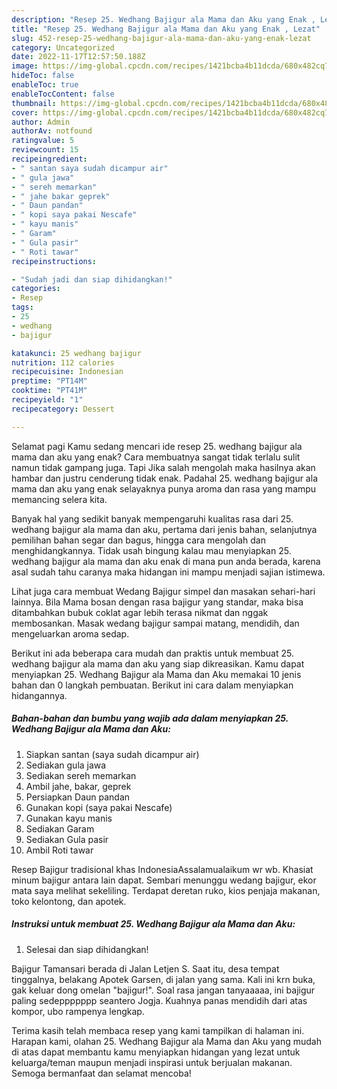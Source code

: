 ```yaml
---
description: "Resep 25. Wedhang Bajigur ala Mama dan Aku yang Enak , Lezat"
title: "Resep 25. Wedhang Bajigur ala Mama dan Aku yang Enak , Lezat"
slug: 452-resep-25-wedhang-bajigur-ala-mama-dan-aku-yang-enak-lezat
category: Uncategorized
date: 2022-11-17T12:57:50.188Z
image: https://img-global.cpcdn.com/recipes/1421bcba4b11dcda/680x482cq70/25-wedhang-bajigur-ala-mama-dan-aku-foto-resep-utama.jpg
hideToc: false
enableToc: true
enableTocContent: false
thumbnail: https://img-global.cpcdn.com/recipes/1421bcba4b11dcda/680x482cq70/25-wedhang-bajigur-ala-mama-dan-aku-foto-resep-utama.jpg
cover: https://img-global.cpcdn.com/recipes/1421bcba4b11dcda/680x482cq70/25-wedhang-bajigur-ala-mama-dan-aku-foto-resep-utama.jpg
author: Admin
authorAv: notfound
ratingvalue: 5
reviewcount: 15
recipeingredient:
- " santan saya sudah dicampur air"
- " gula jawa"
- " sereh memarkan"
- " jahe bakar geprek"
- " Daun pandan"
- " kopi saya pakai Nescafe"
- " kayu manis"
- " Garam"
- " Gula pasir"
- " Roti tawar"
recipeinstructions:

- "Sudah jadi dan siap dihidangkan!"
categories:
- Resep
tags:
- 25
- wedhang
- bajigur

katakunci: 25 wedhang bajigur 
nutrition: 112 calories
recipecuisine: Indonesian
preptime: "PT14M"
cooktime: "PT41M"
recipeyield: "1"
recipecategory: Dessert

---
```



Selamat pagi Kamu sedang mencari ide resep 25. wedhang bajigur ala mama dan aku yang enak? Cara membuatnya sangat tidak terlalu sulit namun tidak gampang juga. Tapi Jika salah mengolah maka hasilnya akan hambar dan justru cenderung tidak enak. Padahal 25. wedhang bajigur ala mama dan aku yang enak selayaknya punya aroma dan rasa yang mampu memancing selera kita.


Banyak hal yang sedikit banyak mempengaruhi kualitas rasa dari 25. wedhang bajigur ala mama dan aku, pertama dari jenis bahan, selanjutnya pemilihan bahan segar dan bagus, hingga cara mengolah dan menghidangkannya. Tidak usah bingung kalau mau menyiapkan 25. wedhang bajigur ala mama dan aku enak di mana pun anda berada, karena asal sudah tahu caranya maka hidangan ini mampu menjadi sajian istimewa.

Lihat juga cara membuat Wedang Bajigur simpel dan masakan sehari-hari lainnya. Bila Mama bosan dengan rasa bajigur yang standar, maka bisa ditambahkan bubuk coklat agar lebih terasa nikmat dan nggak membosankan. Masak wedang bajigur sampai matang, mendidih, dan mengeluarkan aroma sedap.


Berikut ini ada beberapa cara mudah dan praktis untuk membuat 25. wedhang bajigur ala mama dan aku yang siap dikreasikan. Kamu dapat menyiapkan 25. Wedhang Bajigur ala Mama dan Aku memakai 10 jenis bahan dan 0 langkah pembuatan. Berikut ini cara dalam menyiapkan hidangannya.

<!--inarticleads1-->

##### Bahan-bahan dan bumbu yang wajib ada dalam menyiapkan 25. Wedhang Bajigur ala Mama dan Aku:

1. Siapkan  santan (saya sudah dicampur air)
1. Sediakan  gula jawa
1. Sediakan  sereh memarkan
1. Ambil  jahe, bakar, geprek
1. Persiapkan  Daun pandan
1. Gunakan  kopi (saya pakai Nescafe)
1. Gunakan  kayu manis
1. Sediakan  Garam
1. Sediakan  Gula pasir
1. Ambil  Roti tawar


Resep Bajigur tradisional khas IndonesiaAssalamualaikum wr wb. Khasiat minum bajigur antara lain dapat. Sembari menunggu wedang bajigur, ekor mata saya melihat sekeliling. Terdapat deretan ruko, kios penjaja makanan, toko kelontong, dan apotek. 

<!--inarticleads2-->

##### Instruksi untuk membuat 25. Wedhang Bajigur ala Mama dan Aku:


1. Selesai dan siap dihidangkan!

Bajigur Tamansari berada di Jalan Letjen S. Saat itu, desa tempat tinggalnya, belakang Apotek Garsen, di jalan yang sama. Kali ini krn buka, gak keluar dong omelan &#34;bajigur!&#34;. Soal rasa jangan tanyaaaaa, ini bajigur paling sedeppppppp seantero Jogja. Kuahnya panas mendidih dari atas kompor, ubo rampenya lengkap. 

Terima kasih telah membaca resep yang kami tampilkan di halaman ini. Harapan kami, olahan 25. Wedhang Bajigur ala Mama dan Aku yang mudah di atas dapat membantu kamu menyiapkan hidangan yang lezat untuk keluarga/teman maupun menjadi inspirasi untuk berjualan makanan. Semoga bermanfaat dan selamat mencoba!
